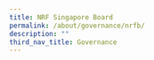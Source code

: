 ```yaml
---
title: NRF Singapore Board
permalink: /about/governance/nrfb/
description: ""
third_nav_title: Governance
---
```

